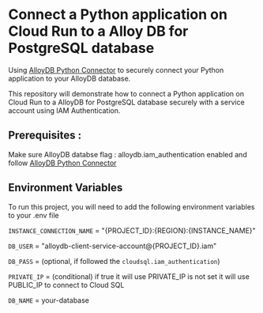 
# Connect a Python application on Cloud Run to a Alloy DB for PostgreSQL database

Using [AlloyDB Python Connector](https://github.com/GoogleCloudPlatform/alloydb-python-connector) to securely connect your Python application to your AlloyDB database. 

This repository will demonstrate how to connect a Python application on Cloud Run to a AlloyDB for PostgreSQL database securely with a service account using IAM Authentication.

## Prerequisites : 
Make sure AlloyDB databse flag : alloydb.iam_authentication enabled and follow [AlloyDB Python Connector](https://github.com/GoogleCloudPlatform/alloydb-python-connector)

## Environment Variables

To run this project, you will need to add the following environment variables to your .env file

`INSTANCE_CONNECTION_NAME` = "{PROJECT_ID}:{REGION}:{INSTANCE_NAME}"

`DB_USER` = "alloydb-client-service-account@{PROJECT_ID}.iam"

`DB_PASS` = (optional, if followed the `cloudsql.iam_authentication`)

`PRIVATE_IP` = (conditional) if true it will use PRIVATE_IP is not set it will use PUBLIC_IP to connect to Cloud SQL

`DB_NAME` = your-database


